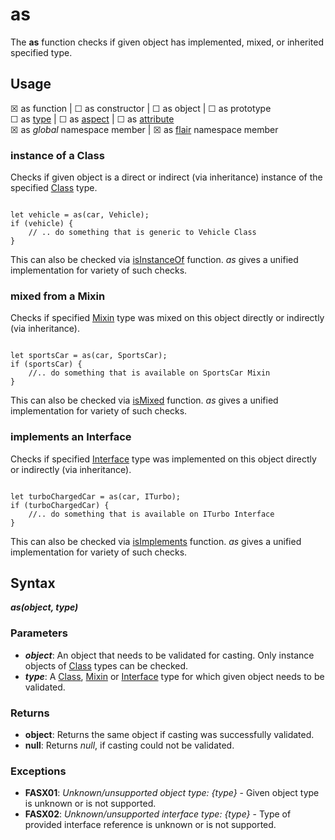 as
===

The **as** function checks if given object has implemented, mixed, or inherited specified type.

Usage
---

&#9746; as function |
&#9744; as constructor |
&#9744; as object |
&#9744; as prototype<br>
&#9744; as [type](#/api/misc/types) |
&#9744; as [aspect](#/api/aop/aspect) |
&#9744; as [attribute](#/api/attributes/attribute)<br>
&#9746; as _global_ namespace member |
&#9746; as [flair](#/api/objects/flair) namespace member

### instance of a Class
Checks if given object is a direct or indirect (via inheritance) instance of the specified [Class](#/api/types/class) type.
<pre><code class="javascript">
let vehicle = as(car, Vehicle);
if (vehicle) {
    // .. do something that is generic to Vehicle Class
}
</code></pre>
This can also be checked via [isInstanceOf](#/api/functions/isInstanceOf) function. _as_ gives a unified implementation for variety of such checks.
### mixed from a Mixin
Checks if specified [Mixin](#/api/types/mixin) type was mixed on this object directly or indirectly (via inheritance).
<pre><code class="javascript">
let sportsCar = as(car, SportsCar);
if (sportsCar) {
    //.. do something that is available on SportsCar Mixin
}
</code></pre>
This can also be checked via [isMixed](#/api/functions/isMixed) function. _as_ gives a unified implementation for variety of such checks.
### implements an Interface
Checks if specified [Interface](#/api/types/interface) type was implemented on this object directly or indirectly (via inheritance).
<pre><code class="javascript">
let turboChargedCar = as(car, ITurbo);
if (turboChargedCar) {
    //.. do something that is available on ITurbo Interface
}
</code></pre>
This can also be checked via [isImplements](#/api/functions/isImplements) function. _as_ gives a unified implementation for variety of such checks.

Syntax
---

***as(object, type)***

### Parameters

* **_object_**: An object that needs to be validated for casting. Only instance objects of [Class](#/api/types/class) types can be checked. 
* **_type_**: A [Class](#/api/types/class), [Mixin](#/api/types/mixin) or [Interface](#/api/types/interface) type for which given object needs to be validated.

### Returns

* **object**: Returns the same object if casting was successfully validated.
* **null**: Returns _null_, if casting could not be validated.

### Exceptions

* **FASX01**: _Unknown/unsupported object type: {type}_ - Given object type is unknown or is not supported.
* **FASX02**: _Unknown/unsupported interface type: {type}_ - Type of provided interface reference is unknown or is not supported.

